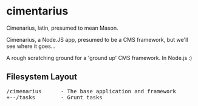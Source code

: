 cimentarius
===========

Cimenarius, latin, presumed to mean Mason.

Cimenarius, a Node.JS app, presumed to be a CMS framework, but we'll see where it goes...

A rough scratching ground for a 'ground up' CMS framework. In Node.js :)

Filesystem Layout
-----------------

<pre>
/cimenarius      - The base application and framework
+--/tasks        - Grunt tasks

</pre>
